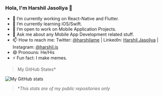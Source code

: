 ### Hola, I'm Harshil Jasoliya 👋

- 🔭 I’m currently working on React-Native and Flutter.
- 🌱 I’m currently learning iOS/Swift.
- 👯 I’m open to work on Mobile Application Projects.
- 💬 Ask me about any Mobile App Development related stuff.
- 📫 How to reach me: Twitter: [@harshilame](https://twitter.com/harshilame) | LinkedIn: [Harshil Jasoliya](https://www.linkedin.com/in/harshil-jasoliya/) | Instagram: [@harshil.js](https://www.instagram.com/harshil.js/?hl=en)
- 😄 Pronouns: He/His
- ⚡ Fun fact: I make memes.

> My GitHub States*

![My GitHub stats](https://github-readme-stats.vercel.app/api?username=harshilJs&&show_icons=true&title_color=ffffff&icon_color=bb2acf&text_color=daf7dc&bg_color=151515)

> **This stats are of my public repositories only*
